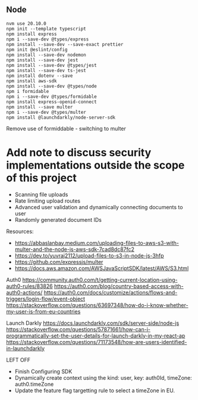 ## Node

```
nvm use 20.10.0
npm init --template typescript
npm install express
npm i --save-dev @types/express
npm install --save-dev --save-exact prettier
npm init @eslint/config
npm install --save-dev nodemon
npm install --save-dev jest
npm install --save-dev @types/jest
npm install --save-dev ts-jest
npm install dotenv --save
npm install aws-sdk
npm install --save-dev @types/node
npm i formidable
npm i --save-dev @types/formidable
npm install express-openid-connect
npm install --save multer
npm i --save-dev @types/multer
npm install @launchdarkly/node-server-sdk
```

Remove use of formiddable - switching to multer

# Add note to discuss security implementations outside the scope of this project

- Scanning file uploads
- Rate limiting upload routes
- Advanced user validation and dynamically connecting documents to user
- Randomly generated document IDs

Resources:

- https://abbaslanbay.medium.com/uploading-files-to-aws-s3-with-multer-and-the-node-js-aws-sdk-7cad8dc87fc2
- https://dev.to/yuvraj2112/upload-files-to-s3-in-node-js-3hfp
- https://github.com/expressjs/multer
- https://docs.aws.amazon.com/AWSJavaScriptSDK/latest/AWS/S3.html

Auth0
https://community.auth0.com/t/getting-current-location-using-auth0-rules/83826
https://auth0.com/blog/country-based-access-with-auth0-actions/
https://auth0.com/docs/customize/actions/flows-and-triggers/login-flow/event-object
https://stackoverflow.com/questions/63697348/how-do-i-know-whether-my-user-is-from-eu-countries

Launch Darkly
https://docs.launchdarkly.com/sdk/server-side/node-js
https://stackoverflow.com/questions/57871661/how-can-i-programmatically-set-the-user-details-for-launch-darkly-in-my-react-ap
https://stackoverflow.com/questions/71173548/how-are-users-identified-in-launchdarkly

LEFT OFF

- Finish Configuring SDK
- Dynamically create context using the kind: user, key: auth0Id, timeZone: auth0.timeZone
- Update the feature flag targetting rule to select a timeZone in EU.
